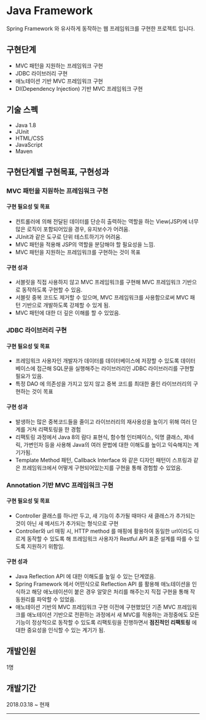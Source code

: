 # Java Framework

Spring Framework 와 유사하게 동작하는 웹 프레임워크를 구현한 프로젝트 입니다.

## 구현단계
* MVC 패턴을 지원하는 프레임워크 구현
* JDBC 라이브러리 구현
* 애노테이션 기반 MVC 프레임워크 구현
* DI(Dependency Injection) 기반 MVC 프레임워크 구현


## 기술 스펙
* Java 1.8
* JUnit
* HTML/CSS
* JavaScript
* Maven


## 구현단계별 구현목표, 구현성과 
### MVC 패턴을 지원하는 프레임워크 구현
#### 구현 필요성 및 목표


* 컨트롤러에 의해 전달된 데이터를 단순히 출력하는 역할을 하는 View(JSP)에 너무 많은 로직이 포함되어있을 경우, 유지보수가 어려움.
* JUnit과 같은 도구로 단위 테스트하기가 어려움.
* MVC 패턴을 적용해 JSP의 역할을 분담해야 할 필요성을 느낌.
* MVC 패턴을 지원하는 프레임워크를 구현하는 것이 목표

#### 구현 성과

* 서블릿을 직접 사용하지 않고 MVC 프레임워크를 구현해 MVC 프레임워크 기반으로 동작하도록 구현할 수 있음.
* 서블릿 중복 코드도 제거할 수 있으며, MVC 프레임워크를 사용함으로써 MVC 패턴 기반으로 개발하도록 강제할 수 있게 됨.
* MVC 패턴에 대한 더 깊은 이해를 할 수 있었음.

### JDBC 라이브러리 구현
#### 구현 필요성 및 목표

* 프레임워크 사용자인 개발자가 데이터를 데이터베이스에 저장할 수 있도록 데이터베이스에 접근해 SQL문을 실행해주는 라이브러리인 JDBC 라이브러리를 구현할 필요가 있음.
* 특정 DAO 에 의존성을 가지고 있지 않고 중복 코드를 최대한 줄인 라이브러리의 구현하는 것이 목표

#### 구현 성과
* 발생하는 많은 중복코드들을 줄이고 라이브러리의 재사용성을 높이기 위해 여러 단계를 거쳐 리팩토링을 한 경험
* 리팩토링 과정에서 Java 8의 람다 표현식, 함수형 인터페이스, 익명 클래스, 제네릭, 가변인자 등을 사용해 Java의 여러 문법에 대한 이해도를 높이고 익숙해지는 계기가됨.
* Template Method 패턴, Callback Interface 와 같은 디자인 패턴이 스프링과 같은 프레임워크에서 어떻게 구현되어있는지를 구현을 통해 경험할 수 있었음.

### Annotation 기반 MVC 프레임워크 구현
#### 구현 필요성 및 목표
* Controller 클래스를 하나만 두고, 새 기능이 추가될 때마다 새 클래스가 추가되는 것이 아닌 새 메서드가 추가되는 형식으로 구현
* Controller와 url 매핑 시, HTTP method 를 매핑에 활용하여 동일한 url이라도 다르게 동작할 수 있도록 해 프레임워크 사용자가 Restful API 표준 설계를 따를 수 있도록 지원하기 위함임.


#### 구현 성과
* Java Reflection API 에 대한 이해도를 높일 수 있는 단계였음.
* Spring Framework 에서 어떤식으로 Reflection API 를 활용해 애노테이션을 인식하고 해당 애노테이션이 붙은 경우 알맞은 처리를 해주는지 직접 구현을 통해 작동원리를 파악할 수 있었음.
* 애노테이션 기반의 MVC 프레임워크 구현 이전에 구현했었던 기존 MVC 프레임워크를 애노테이션 기반으로 전환하는 과정에서 새 MVC를 적용하는 과정중에도 모든 기능이 정상적으로 동작할 수 있도록 리팩토링을 진행하면서 **점진적인 리팩토링** 에 대한 중요성을 인식할 수 있는 계기가 됨.

## 개발인원 
1명
## 개발기간
2018.03.18 ~ 현재


---
